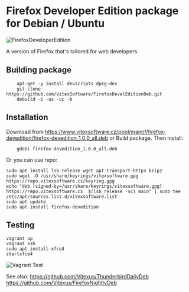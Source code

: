 Firefox Developer Edition package for Debian / Ubuntu
=====================================================

![FirefoxDeveloperEdition](https://raw.githubusercontent.com/VitexSoftware/FirefoxDevelEditionDeb/master/mozicon300.png "DeveloperEdition logo")

A version of Firefox that's tailored for web developers.

Building package
----------------

```shell
    apt-get -y install devscripts dpkg-dev
    git clone https://github.com/VitexSoftware/FirefoxDevelEditionDeb.git
    debuild -i -us -uc -b
```


Installation
------------

Download from https://www.vitexsoftware.cz/pool/main/f/firefox-devedition/firefox-devedition_1.0.0_all.deb or Build package. Then install:

```shell
    gdebi firefox-devedition_1.0.0_all.deb
```


Or you can use repo:

```shell
sudo apt install lsb-release wget apt-transport-https bzip2
sudo wget -O /usr/share/keyrings/vitexsoftware.gpg https://repo.vitexsoftware.cz/keyring.gpg
echo "deb [signed-by=/usr/share/keyrings/vitexsoftware.gpg]  https://repo.vitexsoftware.cz  $(lsb_release -sc) main" | sudo tee /etc/apt/sources.list.d/vitexsoftware.list
sudo apt update
sudo apt install firefox-devedition
```

Testing
-------

    vagrant up
    vagrant ssh
    sudo apt install xfce4
    startxfce4


![Vagrant Test](https://raw.githubusercontent.com/VitexSoftware/FirefoxDevelEditionDeb/master/vagrantubuntu.png "DeveloperEdition in Ubuntu")


See also: https://github.com/Vitexus/ThunderbirdDailyDeb https://github.com/Vitexus/FirefoxNightlyDeb
